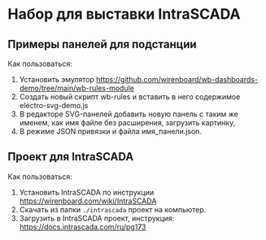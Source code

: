 # Набор для выставки IntraSCADA

## Примеры панелей для подстанции

Как пользоваться:
1. Установить эмулятор https://github.com/wirenboard/wb-dashboards-demo/tree/main/wb-rules-module
2. Создать новый скрипт wb-rules и вставить в него содержимое electro-svg-demo.js
3. В редакторе SVG-панелей добавить новую панель с таким же именем, как имя файле без расширения, загрузить картинку,
4. В режиме JSON привязки и файла имя_панели.json.

## Проект для IntraSCADA

Как пользоваться:
1. Установить IntraSCADA по инструкции https://wirenboard.com/wiki/IntraSCADA
2. Скачать из папки `./intrascada` проект на компьютер.
3. Загрузить в IntraSCADA проект, инструкция: https://docs.intrascada.com/ru/pg173
